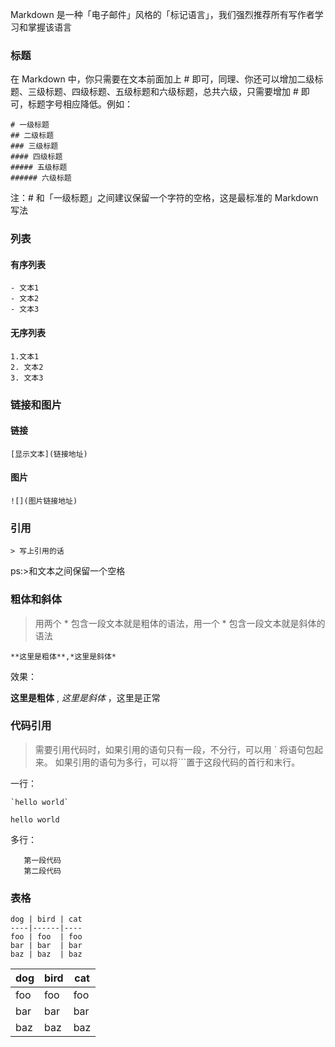 Markdown 是一种「电子邮件」风格的「标记语言」，我们强烈推荐所有写作者学习和掌握该语言


### 标题


在 Markdown 中，你只需要在文本前面加上 # 即可，同理、你还可以增加二级标题、三级标题、四级标题、五级标题和六级标题，总共六级，只需要增加 # 即可，标题字号相应降低。例如：
```
# 一级标题
## 二级标题
### 三级标题
#### 四级标题
##### 五级标题
###### 六级标题 
```

注：# 和「一级标题」之间建议保留一个字符的空格，这是最标准的 Markdown 写法

### 列表


#### 有序列表

```
- 文本1
- 文本2
- 文本3
```

#### 无序列表

```
1.文本1
2. 文本2
3. 文本3
```

### 链接和图片


#### 链接

```
[显示文本](链接地址)
```

#### 图片

```
![](图片链接地址)
```

### 引用

```
> 写上引用的话
```
ps:>和文本之间保留一个空格

### 粗体和斜体

> 用两个 * 包含一段文本就是粗体的语法，用一个 * 包含一段文本就是斜体的语法

```
**这里是粗体**,*这里是斜体*
```
效果：

**这里是粗体** , *这里是斜体* ，这里是正常

### 代码引用

> 需要引用代码时，如果引用的语句只有一段，不分行，可以用 ` 将语句包起来。
  如果引用的语句为多行，可以将```置于这段代码的首行和末行。
  
 一行：
```
`hello world`
```
 
 `hello world`
 
 多行：

 ```
    第一段代码
    第二段代码
 ```
 
 ### 表格
 
 ```
 dog | bird | cat
 ----|------|----
 foo | foo  | foo
 bar | bar  | bar
 baz | baz  | baz

```
dog | bird | cat
----|------|----
foo | foo  | foo
bar | bar  | bar
baz | baz  | baz
